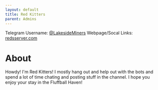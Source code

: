 ```yaml
---
layout: default
title: Red Kitters
parent: Admins
---
```


Telegram Username: [@LakesideMiners](t.me/lakesideminers)
Webpage/Socal Links: [redsserver.com](redsserver.com)
# About
Howdy! I'm Red Kitters! I mostly hang out and help out with the bots and spend a lot of time chating and posting stuff in the channel. 
I hope you enjoy your stay in the Fluffball Haven!


